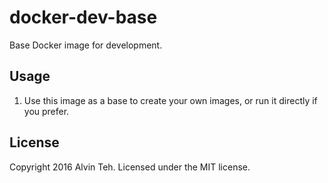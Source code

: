 # docker-dev-base

Base Docker image for development.

## Usage

1. Use this image as a base to create your own images, or run it directly if you prefer.

## License

Copyright 2016 Alvin Teh.
Licensed under the MIT license.
